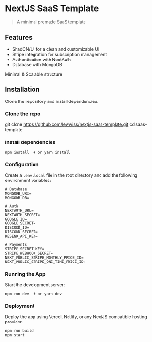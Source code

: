 # NextJS SaaS Template
> A minimal premade SaaS template

## Features

- ShadCN/UI for a clean and customizable UI
- Stripe integration for subscription management
- Authentication with NextAuth
- Database with MongoDB

Minimal & Scalable structure

## Installation

Clone the repository and install dependencies:

### Clone the repo
git clone https://github.com/lewwiss/nextjs-saas-template.git
cd saas-template

### Install dependencies

```
npm install  # or yarn install
```

### Configuration

Create a `.env.local` file in the root directory and add the following environment variables:

```
# Database
MONGODB_URI=
MONGODB_DB=

# Auth
NEXTAUTH_URL=
NEXTAUTH_SECRET=
GOOGLE_ID=
GOOGLE_SECRET=
DISCORD_ID=
DISCORD_SECRET=
RESEND_API_KEY=

# Payments
STRIPE_SECRET_KEY=
STRIPE_WEBHOOK_SECRET=
NEXT_PUBLIC_STRIPE_MONTHLY_PRICE_ID=
NEXT_PUBLIC_STRIPE_ONE_TIME_PRICE_ID=
```

### Running the App

Start the development server:

```
npm run dev  # or yarn dev
```

### Deployment

Deploy the app using Vercel, Netlify, or any NextJS compatible hosting provider.

```
npm run build
npm start
```
